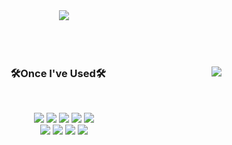 <div align="center">
<img src="https://capsule-render.vercel.app/api?type=waving&color=gradient&height=300&section=header&text=Welcome!&fontSize=70&fontAlign=50&fontColor=ffffff&animation=fadeIn&fontAlignY=38&desc=FrontEnd%20Developer%20-%20Jaeeun&descAlignY=60&descAlign=50" />
</div>
<br>
<br>
<br>

<div align="center">

<img align="right" src="https://github-readme-stats.vercel.app/api/top-langs/?username=may-jan&layout=compact&langs_count=4"/>

### 🛠Once I've Used🛠
<br>
<p align="center">
<img src="https://img.shields.io/badge/HTML5-E34F26?style=flat-square&logo=HTML5&logoColor=white"/>
<img src="https://img.shields.io/badge/CSS3-%231572B6.svg?style=flat-square&logo=css3&logoColor=white"/>
<img src="https://img.shields.io/badge/SASS-CC6699.svg?style=flat-square&logo=SASS&logoColor=white"/>
<img src="https://img.shields.io/badge/JavaScript-%23323330.svg?style=flat-square&logo=javascript&logoColor=%23F7DF1E"/>
<img src="https://img.shields.io/badge/React-%2320232a.svg?style=flat-square&logo=react&logoColor=%2361DAFB"/>
<br>
<img src="https://img.shields.io/badge/Firebase-%23039BE5.svg?style=flat-square&logo=firebase"/>
<img src="https://img.shields.io/badge/GitHub-181717?style=flat-square&logo=GitHub&logoColor=white"/>
<img src="https://img.shields.io/badge/Visual Studio Code-0078d7?style=flat-square&logo=VisualStudioCode&logoColor=white"/>
<img src="https://img.shields.io/badge/Figma-%23F24E1E.svg?style=flat-square&logo=figma&logoColor=white"/>
</p>
</div>
